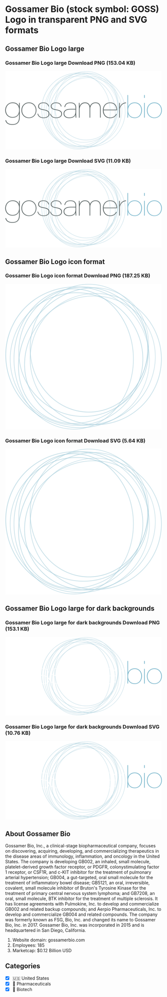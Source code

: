 # Gossamer Bio (stock symbol: GOSS) Logo in transparent PNG and SVG formats

## Gossamer Bio Logo large

### Gossamer Bio Logo large Download PNG (153.04 KB)

![Gossamer Bio Logo large Download PNG (153.04 KB)](/img/orig/GOSS_BIG-aa035694.png)

### Gossamer Bio Logo large Download SVG (11.09 KB)

![Gossamer Bio Logo large Download SVG (11.09 KB)](/img/orig/GOSS_BIG-3b6d3923.svg)

## Gossamer Bio Logo icon format

### Gossamer Bio Logo icon format Download PNG (187.25 KB)

![Gossamer Bio Logo icon format Download PNG (187.25 KB)](/img/orig/GOSS-cb47dc7e.png)

### Gossamer Bio Logo icon format Download SVG (5.64 KB)

![Gossamer Bio Logo icon format Download SVG (5.64 KB)](/img/orig/GOSS-5e8ba19d.svg)

## Gossamer Bio Logo large for dark backgrounds

### Gossamer Bio Logo large for dark backgrounds Download PNG (153.1 KB)

![Gossamer Bio Logo large for dark backgrounds Download PNG (153.1 KB)](/img/orig/GOSS_BIG.D-1b58484c.png)

### Gossamer Bio Logo large for dark backgrounds Download SVG (10.76 KB)

![Gossamer Bio Logo large for dark backgrounds Download SVG (10.76 KB)](/img/orig/GOSS_BIG.D-f7ca562c.svg)

## About Gossamer Bio

Gossamer Bio, Inc., a clinical-stage biopharmaceutical company, focuses on discovering, acquiring, developing, and commercializing therapeutics in the disease areas of immunology, inflammation, and oncology in the United States. The company is developing GB002, an inhaled, small molecule, platelet-derived growth factor receptor, or PDGFR, colonystimulating factor 1 receptor, or CSF1R, and c-KIT inhibitor for the treatment of pulmonary arterial hypertension; GB004, a gut-targeted, oral small molecule for the treatment of inflammatory bowel disease; GB5121, an oral, irreversible, covalent, small molecule inhibitor of Bruton's Tyrosine Kinase for the treatment of primary central nervous system lymphoma; and GB7208, an oral, small molecule, BTK inhibitor for the treatment of multiple sclerosis. It has license agreements with Pulmokine, Inc. to develop and commercialize GB002 and related backup compounds; and Aerpio Pharmaceuticals, Inc. to develop and commercialize GB004 and related compounds. The company was formerly known as FSG, Bio, Inc. and changed its name to Gossamer Bio, Inc. in 2017. Gossamer Bio, Inc. was incorporated in 2015 and is headquartered in San Diego, California.

1. Website domain: gossamerbio.com
2. Employees: 185
3. Marketcap: $0.12 Billion USD


## Categories
- [x] 🇺🇸 United States
- [x] 💊 Pharmaceuticals
- [x] 🧬 Biotech
